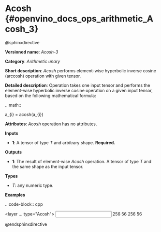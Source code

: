 # Acosh {#openvino_docs_ops_arithmetic_Acosh_3}

@sphinxdirective

**Versioned name**: *Acosh-3*

**Category**: *Arithmetic unary*

**Short description**: *Acosh* performs element-wise hyperbolic inverse cosine (arccosh) operation with given tensor.

**Detailed description**:  Operation takes one input tensor and performs the element-wise hyperbolic inverse cosine operation on a given input tensor, based on the following mathematical formula:

.. math::
   
   a_{i} = acosh(a_{i})

**Attributes**: *Acosh* operation has no attributes.

**Inputs**

* **1**: A tensor of type *T* and arbitrary shape. **Required.**

**Outputs**

* **1**: The result of element-wise *Acosh* operation. A tensor of type *T* and the same shape as the input tensor.

**Types**

* *T*: any numeric type.

**Examples**

.. code-block:: cpp
   
   <layer ... type="Acosh">
       <input>
           <port id="0">
               <dim>256</dim>
               <dim>56</dim>
           </port>
       </input>
       <output>
           <port id="1">
               <dim>256</dim>
               <dim>56</dim>
           </port>
       </output>
   </layer>

@endsphinxdirective

